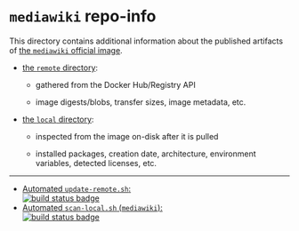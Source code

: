 # `mediawiki` repo-info

This directory contains additional information about the published artifacts of [the `mediawiki` official image](https://hub.docker.com/_/mediawiki/).

-	[the `remote` directory](remote/):

	-	gathered from the Docker Hub/Registry API

	-	image digests/blobs, transfer sizes, image metadata, etc.

-	[the `local` directory](local/):

	-	inspected from the image on-disk after it is pulled

	-	installed packages, creation date, architecture, environment variables, detected licenses, etc.

---

-	[Automated `update-remote.sh`:  
	![build status badge](https://doi-janky.infosiftr.net/job/repo-info/job/remote/badge/icon)](https://doi-janky.infosiftr.net/job/repo-info/job/remote/)
-	[Automated `scan-local.sh` (`mediawiki`):  
	![build status badge](https://doi-janky.infosiftr.net/job/repo-info/job/local/job/mediawiki/badge/icon)](https://doi-janky.infosiftr.net/job/repo-info/job/local/job/mediawiki)
